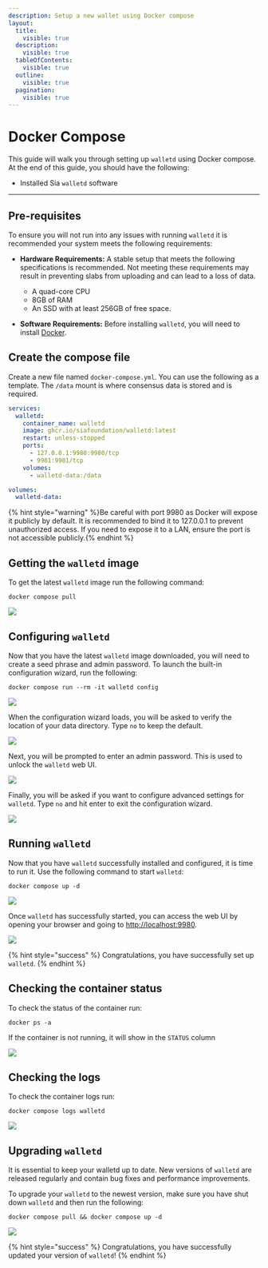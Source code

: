 ```yaml
---
description: Setup a new wallet using Docker compose
layout:
  title:
    visible: true
  description:
    visible: true
  tableOfContents:
    visible: true
  outline:
    visible: true
  pagination:
    visible: true
---
```


# Docker Compose

This guide will walk you through setting up `walletd` using Docker compose. At the end of this guide, you should have the following:

* Installed Sia `walletd` software

---

## Pre-requisites

To ensure you will not run into any issues with running `walletd` it is recommended your system meets the following requirements:

* **Hardware Requirements:** A stable setup that meets the following specifications is recommended. Not meeting these requirements may result in preventing slabs from uploading and can lead to a loss of data.
  - A quad-core CPU
  - 8GB of RAM
  - An SSD with at least 256GB of free space.
  
* **Software Requirements:** Before installing `walletd`, you will need to install [Docker](https://www.docker.com/get-started/).

## Create the compose file

Create a new file named `docker-compose.yml`. You can use the following as a template. The `/data` mount is where consensus data is stored and is required.

```yml
services:
  walletd:
    container_name: walletd
    image: ghcr.io/siafoundation/walletd:latest
    restart: unless-stopped
    ports:
      - 127.0.0.1:9980:9980/tcp
      - 9981:9981/tcp
    volumes:
      - walletd-data:/data

volumes:
  walletd-data:
```

{% hint style="warning" %}Be careful with port 9980 as Docker will expose it publicly by default. It is recommended to bind it to 127.0.0.1 to prevent unauthorized access. If you need to expose it to a LAN, ensure the port is not accessible publicly.{% endhint %}

## Getting the `walletd` image

To get the latest `walletd` image run the following command:
```
docker compose pull
```

![](../../.gitbook/assets/walletd-screenshots/install/docker/01-walletd-docker-pull.png)

## Configuring `walletd`

Now that you have the latest `walletd` image downloaded, you will need to create a seed phrase and admin password. To launch the built-in configuration wizard, run the following:

```console
docker compose run --rm -it walletd config
```

![](../../.gitbook/assets/walletd-screenshots/install/docker/walletd-docker-config.gif)

When the configuration wizard loads, you will be asked to verify the location of your data directory. Type `no` to keep the default.

![](../../.gitbook/assets/walletd-screenshots/install/docker/02-walletd-docker-config-data-dir.png)

Next, you will be prompted to enter an admin password. This is used to unlock the `walletd` web UI.

![](../../.gitbook/assets/walletd-screenshots/install/docker/03-walletd-docker-config-password.png)

Finally, you will be asked if you want to configure advanced settings for `walletd`. Type `no` and hit enter to exit the configuration wizard.

![](../../.gitbook/assets/walletd-screenshots/install/docker/04-walletd-docker-config-advanced-settings.png)

## Running `walletd`

Now that you have `walletd` successfully installed and configured, it is time to run it. Use the following command to start `walletd`:

```console
docker compose up -d
```

![](../../.gitbook/assets/walletd-screenshots/install/docker/05-walletd-docker-started.png)

Once `walletd` has successfully started, you can access the web UI by opening your browser and going to [http://localhost:9980](http://localhost:9980/).

![](../../.gitbook/assets/walletd-screenshots/walletd-login.png)

{% hint style="success" %}
Congratulations, you have successfully set up `walletd`.
{% endhint %}

## Checking the container status

To check the status of the container run:
```
docker ps -a
```

If the container is not running, it will show in the `STATUS` column

![](../../.gitbook/assets/walletd-screenshots/install/docker/06-walletd-docker-status.png)

## Checking the logs

To check the container logs run:
```
docker compose logs walletd
```

![](../../.gitbook/assets/walletd-screenshots/install/docker/07-walletd-docker-logs.png)

## Upgrading `walletd`

It is essential to keep your walletd up to date. New versions of `walletd` are released regularly and contain bug fixes and performance improvements.

To upgrade your `walletd` to the newest version, make sure you have shut down `walletd` and then run the following:

```console
docker compose pull && docker compose up -d
```

![](../../.gitbook/assets/walletd-screenshots/install/docker/08-walletd-docker-upgrade.png)

{% hint style="success" %}
Congratulations, you have successfully updated your version of `walletd`!
{% endhint %}
